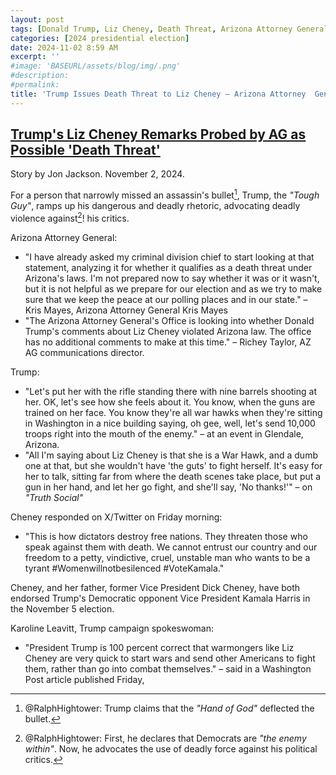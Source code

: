 ```yaml
---
layout: post
tags: [Donald Trump, Liz Cheney, Death Threat, Arizona Attorney General]
categories: [2024 presidential election]
date: 2024-11-02 8:59 AM
excerpt: ''
#image: 'BASEURL/assets/blog/img/.png'
#description:
#permalink:
title: 'Trump Issues Death Threat to Liz Cheney – Arizona Attorney  General Investigates'
---
```



## [Trump's Liz Cheney Remarks Probed by AG as Possible 'Death Threat'](https://www.newsweek.com/trumps-liz-cheney-remarks-probed-ag-possible-death-threat-1978919)
Story by Jon Jackson. November 2, 2024.

For a person that narrowly missed an assassin's bullet[^11], Trump, the *"Tough Guy"*, ramps up his dangerous and deadly rhetoric, advocating deadly violence against[^12]! his critics.

[^11]: @RalphHightower: Trump claims that the *"Hand of God"* deflected the bullet.

[^12]: @RalphHightower: First, he declares that Democrats are *"the enemy within"*. Now, he advocates the use of deadly force against his political critics. 

Arizona Attorney General:

- "I have already asked my criminal division chief to start looking at that statement, analyzing it for whether it qualifies as a death threat under Arizona's laws. I'm not prepared now to say whether it was or it wasn't, but it is not helpful as we prepare for our election and as we try to make sure that we keep the peace at our polling places and in our state." – Kris Mayes, Arizona Attorney General Kris Mayes
- "The Arizona Attorney General's Office is looking into whether Donald Trump's comments about Liz Cheney violated Arizona law. The office has no additional comments to make at this time." – Richey Taylor, AZ AG communications director. 

Trump:

- "Let's put her with the rifle standing there with nine barrels shooting at her. OK, let's see how she feels about it. You know, when the guns are trained on her face. You know they're all war hawks when they're sitting in Washington in a nice building saying, oh gee, well, let's send 10,000 troops right into the mouth of the enemy." – at an event in Glendale, Arizona. 
- "All I'm saying about Liz Cheney is that she is a War Hawk, and a dumb one at that, but she wouldn't have 'the guts' to fight herself. It's easy for her to talk, sitting far from where the death scenes take place, but put a gun in her hand, and let her go fight, and she'll say, 'No thanks!'" – on *"Truth Social"*

Cheney responded on X/Twitter on Friday morning:

- "This is how dictators destroy free nations. They threaten those who speak against them with death. We cannot entrust our country and our freedom to a petty, vindictive, cruel, unstable man who wants to be a tyrant #Womenwillnotbesilenced #VoteKamala."

Cheney, and her father, former Vice President Dick Cheney, have both endorsed Trump's Democratic opponent Vice President Kamala Harris in the November 5 election.

Karoline Leavitt, Trump campaign spokeswoman:

- "President Trump is 100 percent correct that warmongers like Liz Cheney are very quick to start wars and send other Americans to fight them, rather than go into combat themselves."
 – said in a Washington Post article published Friday, 